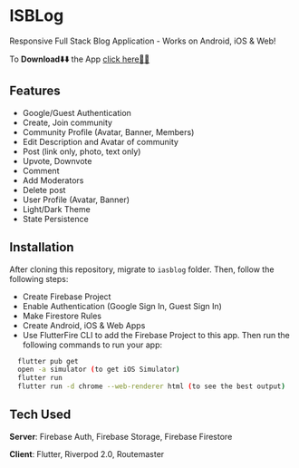 # ISBLog
Responsive Full Stack Blog Application - Works on Android, iOS & Web! 

To **Download⬇️⬇️** the App [click here📱📱](https://drive.google.com/file/d/1RLSJYw8l48sJK7rJ8ea7uSgru5P_pYrP/view?usp=share_link)   


## Features
- Google/Guest Authentication
- Create, Join community
- Community Profile (Avatar, Banner, Members) 
- Edit Description and Avatar of community
- Post (link only, photo, text only) 
- Upvote, Downvote
- Comment
- Add Moderators
- Delete post
- User Profile (Avatar, Banner) 
- Light/Dark Theme
- State Persistence 

## Installation
After cloning this repository, migrate to ```iasblog``` folder. Then, follow the following steps:
- Create Firebase Project
- Enable Authentication (Google Sign In, Guest Sign In)
- Make Firestore Rules
- Create Android, iOS & Web Apps
- Use FlutterFire CLI to add the Firebase Project to this app.
Then run the following commands to run your app:
```bash
  flutter pub get
  open -a simulator (to get iOS Simulator)
  flutter run
  flutter run -d chrome --web-renderer html (to see the best output)
```

## Tech Used
**Server**: Firebase Auth, Firebase Storage, Firebase Firestore

**Client**: Flutter, Riverpod 2.0, Routemaster
    
